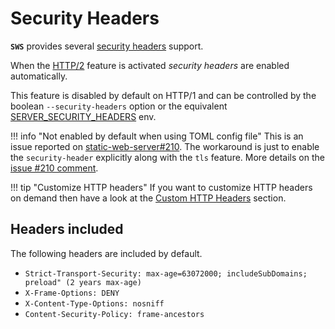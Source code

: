# Security Headers

**`SWS`** provides several [security headers](https://web.dev/security-headers/) support.

When the [HTTP/2](../features/http2-tls.md) feature is activated *security headers* are enabled automatically.

This feature is disabled by default on HTTP/1 and can be controlled by the boolean `--security-headers` option or the equivalent [SERVER_SECURITY_HEADERS](./../configuration/environment-variables.md#server_security_headers) env.

!!! info "Not enabled by default when using TOML config file"
    This is an issue reported on [static-web-server#210](https://github.com/static-web-server/static-web-server/issues/210).
    The workaround is just to enable the `security-header` explicitly along with the `tls` feature. More details on the [issue #210 comment](https://github.com/static-web-server/static-web-server/issues/210#issuecomment-1572686507).

!!! tip "Customize HTTP headers"
    If you want to customize HTTP headers on demand then have a look at the [Custom HTTP Headers](custom-http-headers.md) section.

## Headers included

The following headers are included by default.

- `Strict-Transport-Security: max-age=63072000; includeSubDomains; preload" (2 years max-age)`
- `X-Frame-Options: DENY`
- `X-Content-Type-Options: nosniff`
- `Content-Security-Policy: frame-ancestors`
